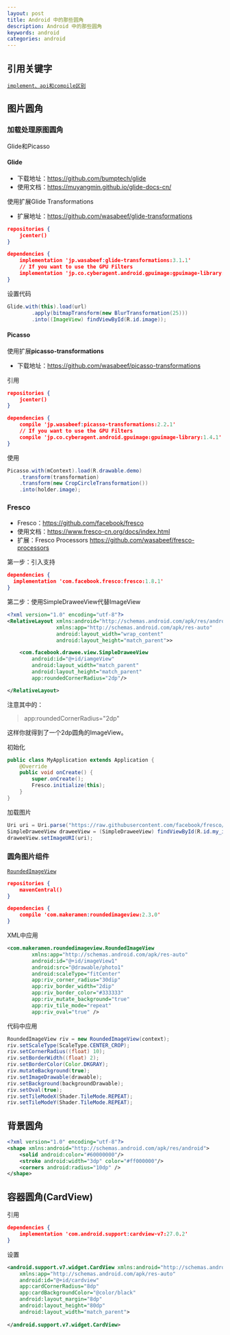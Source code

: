 ```yaml
---
layout: post
title: Android 中的那些圆角
description: Android 中的那些圆角
keywords: android
categories: android
---
```




## 引用关键字

[`implement、api和compile区别`](http://blog.csdn.net/marvinhq/article/details/73477128)

## 图片圆角

### 加载处理原图圆角

Glide和Picasso

#### Glide

+ 下载地址：https://github.com/bumptech/glide
+ 使用文档：https://muyangmin.github.io/glide-docs-cn/

使用扩展Glide Transformations

+ 扩展地址：https://github.com/wasabeef/glide-transformations

```json
repositories {
    jcenter()
}

dependencies {
    implementation 'jp.wasabeef:glide-transformations:3.1.1'
    // If you want to use the GPU Filters
    implementation 'jp.co.cyberagent.android.gpuimage:gpuimage-library:1.4.1'
}
```

设置代码

```java
Glide.with(this).load(url)
        .apply(bitmapTransform(new BlurTransformation(25)))
        .into((ImageView) findViewById(R.id.image));
```

#### Picasso

使用扩展**picasso-transformations**

- 下载地址：https://github.com/wasabeef/picasso-transformations

引用

```json
repositories {
    jcenter()
}

dependencies {
    compile 'jp.wasabeef:picasso-transformations:2.2.1'
    // If you want to use the GPU Filters
    compile 'jp.co.cyberagent.android.gpuimage:gpuimage-library:1.4.1'
}
```

使用

```java
Picasso.with(mContext).load(R.drawable.demo)
    .transform(transformation)
    .transform(new CropCircleTransformation())
    .into(holder.image);
```



### Fresco

- Fresco：https://github.com/facebook/fresco
- 使用文档：https://www.fresco-cn.org/docs/index.html
- 扩展：Fresco Processors https://github.com/wasabeef/fresco-processors

第一步：引入支持

```json
dependencies {
  implementation 'com.facebook.fresco:fresco:1.8.1'
}
```

第二步：使用SimpleDraweeView代替ImageView

```xml
<?xml version="1.0" encoding="utf-8"?>
<RelativeLayout xmlns:android="http://schemas.android.com/apk/res/android"
                xmlns:app="http://schemas.android.com/apk/res-auto"
                android:layout_width="wrap_content"
                android:layout_height="match_parent">>

    <com.facebook.drawee.view.SimpleDraweeView
        android:id="@+id/iamgeView"
        android:layout_width="match_parent"
        android:layout_height="match_parent"
        app:roundedCornerRadius="2dp"/>

</RelativeLayout>
```

注意其中的：

> app:roundedCornerRadius="2dp"

这样你就得到了一个2dp圆角的ImageView。

初始化

```java
public class MyApplication extends Application {
	@Override
	public void onCreate() {
		super.onCreate();
		Fresco.initialize(this);
	}
}
```

加载图片

```java
Uri uri = Uri.parse("https://raw.githubusercontent.com/facebook/fresco/gh-pages/static/logo.png");
SimpleDraweeView draweeView = (SimpleDraweeView) findViewById(R.id.my_image_view);
draweeView.setImageURI(uri);
```



### 圆角图片组件

[`RoundedImageView`](https://github.com/vinc3m1/RoundedImageView)

```json
repositories {
    mavenCentral()
}

dependencies {
    compile 'com.makeramen:roundedimageview:2.3.0'
}
```

XML中应用

```xml
<com.makeramen.roundedimageview.RoundedImageView
        xmlns:app="http://schemas.android.com/apk/res-auto"
        android:id="@+id/imageView1"
        android:src="@drawable/photo1"
        android:scaleType="fitCenter"
        app:riv_corner_radius="30dip"
        app:riv_border_width="2dip"
        app:riv_border_color="#333333"
        app:riv_mutate_background="true"
        app:riv_tile_mode="repeat"
        app:riv_oval="true" />
```

代码中应用

```java
RoundedImageView riv = new RoundedImageView(context);
riv.setScaleType(ScaleType.CENTER_CROP);
riv.setCornerRadius((float) 10);
riv.setBorderWidth((float) 2);
riv.setBorderColor(Color.DKGRAY);
riv.mutateBackground(true);
riv.setImageDrawable(drawable);
riv.setBackground(backgroundDrawable);
riv.setOval(true);
riv.setTileModeX(Shader.TileMode.REPEAT);
riv.setTileModeY(Shader.TileMode.REPEAT);
```



## 背景圆角

```xml
<?xml version="1.0" encoding="utf-8"?>  
<shape xmlns:android="http://schemas.android.com/apk/res/android">  
	<solid android:color="#60000000"/>  
	<stroke android:width="3dp" color="#ff000000"/>  
	<corners android:radius="10dp" />  
</shape>  
```



## 容器圆角(CardView)

引用

```json
dependencies {  
    implementation 'com.android.support:cardview-v7:27.0.2'
} 
```

设置

```xml
<android.support.v7.widget.CardView xmlns:android="http://schemas.android.com/apk/res/android"  
    xmlns:app="http://schemas.android.com/apk/res-auto"  
    android:id="@+id/cardview"  
    app:cardCornerRadius="8dp"  
    app:cardBackgroundColor="@color/black"  
    android:layout_margin="8dp"  
    android:layout_height="80dp"  
    android:layout_width="match_parent">  
    
</android.support.v7.widget.CardView> 
```

